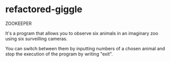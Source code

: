 # refactored-giggle
ZOOKEEPER

It's a program that allows you to observe six animals in an imaginary zoo using six surveilling cameras.

You can switch between them by inputting numbers of a chosen animal and stop the execution of the program by writing "exit".
